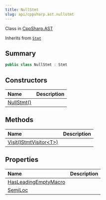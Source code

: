 ```yaml
---
title: NullStmt
slug: api/cppsharp.ast.nullstmt
---
```

Class in [CppSharp.AST](/api/cppsharp/ast)

Inherits from [`Stmt`](/api/cppsharp/ast/stmt)

## Summary



```csharp
public class NullStmt : Stmt
```

## Constructors

|Name|Description|
|:---|:---|
|[NullStmt\(\)](/api/cppsharp/ast/nullstmt//ctor)||

## Methods

|Name|Description|
|:---|:---|
|[Visit\(IStmtVisitor\<T\>\)](/api/cppsharp/ast/nullstmt/visit)||

## Properties

|Name|Description|
|:---|:---|
|[HasLeadingEmptyMacro](/api/cppsharp/ast/nullstmt/hasleadingemptymacro)||
|[SemiLoc](/api/cppsharp/ast/nullstmt/semiloc)||

